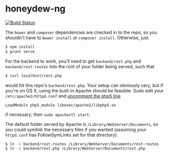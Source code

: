 # honeydew-ng #

[![Build Status](https://travis-ci.org/gempesaw/honeydew-ng.png?branch=master)](https://travis-ci.org/gempesaw/honeydew-ng)

The `bower` and `composer` dependencies are checked in to the repo, so
you shouldn't have to `bower install` or `composer
install`. Otherwise, just

```bash
$ npm install
$ grunt serve
```

For the backend to work, you'll need to get `backend/rest.php` and
`backend/rest-routes` into the root of your folder being served, such
that

```bash
$ curl localhost/rest.php
```

would hit this repo's `backend/rest.php`. Your setup can obviously
vary, but if you're on OS X, using the built-in Apache should be
feasible. Sudo edit your `/etc/apache2/httpd.conf` and [uncomment the
php5 line][uncomment]

```
LoadModule php5_module libexec/apache2/libphp5.so
```

if necessary; then `sudo apachectl start`.

The default folder served by Apache is
`/Library/WebServer/Documents`, so you could symlink the necessary
files if you wanted (assuming your `httpd.conf` has FollowSymLinks set
for that directory).

```bash
$ ln -s backend/rest-routes /Library/WebServer/Documents/rest-routes
$ ln -s backend/rest.php /Library/WebServer/Documents/rest.php
```

[uncomment]: http://coolestguidesontheplanet.com/get-apache-mysql-php-phpmyadmin-working-osx-10-9-mavericks/
